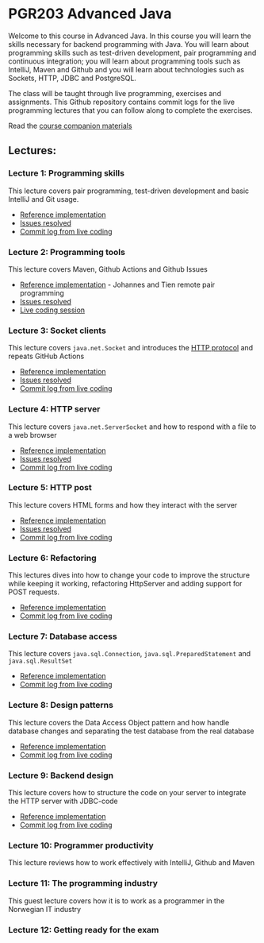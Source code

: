 # PGR203 Advanced Java

Welcome to this course in Advanced Java. In this course you will learn the skills necessary for backend programming with Java. You will learn about programming skills such as test-driven development, pair programming and continuous integration; you will learn about programming tools such as IntelliJ, Maven and Github and you will learn about technologies such as Sockets, HTTP, JDBC and PostgreSQL.

The class will be taught through live programming, exercises and assignments. This Github repository contains commit logs for the live programming lectures that you can follow along to complete the exercises.

Read the [course companion materials](ADVANCED_JAVA.md)

## Lectures:

### Lecture 1: Programming skills

This lecture covers pair programming, test-driven development and basic IntelliJ and Git usage.

* [Reference implementation](https://github.com/kristiania-pgr203-2021/pgr203-lectures/commits/reference/01) 
* [Issues resolved](https://github.com/kristiania-pgr203-2021/pgr203-lectures/milestone/1)
* [Commit log from live coding](https://github.com/kristiania-pgr203-2021/pgr203-lectures/commits/lectures/01)

### Lecture 2: Programming tools

This lecture covers Maven, Github Actions and Github Issues

* [Reference implementation](https://github.com/kristiania-pgr203-2021/pgr203-forelesning-2-reference) - Johannes and Tien remote pair programming
* [Issues resolved](https://github.com/kristiania-pgr203-2021/pgr203-lectures/milestone/2)
* [Live coding session](https://github.com/kristiania-pgr203-2021/pgr203-2021-forelesning-2)

### Lecture 3: Socket clients

This lecture covers `java.net.Socket` and introduces the [HTTP protocol](https://www.rfc-editor.org/rfc/rfc7230.html) and repeats GitHub Actions

* [Reference implementation](https://github.com/kristiania-pgr203-2021/pgr203-lectures/tree/reference/03) 
* [Issues resolved](https://github.com/kristiania-pgr203-2021/pgr203-lectures/milestone/3)
* [Commit log from live coding](https://github.com/kristiania-pgr203-2021/pgr203-http-client/commits/master)


### Lecture 4: HTTP server

This lecture covers `java.net.ServerSocket` and how to respond with a file to a web browser

* [Reference implementation](https://github.com/kristiania-pgr203-2021/pgr203-lectures/commits/reference/04) 
* [Issues resolved](https://github.com/kristiania-pgr203-2021/pgr203-lectures/milestone/4)
* [Commit log from live coding](https://github.com/kristiania-pgr203-2021/pgr203-lectures/commits/lecture/04)


### Lecture 5: HTTP post

This lecture covers HTML forms and how they interact with the server

* [Reference implementation](https://github.com/kristiania-pgr203-2021/pgr203-lectures/commits/reference/05) 
* [Issues resolved](https://github.com/kristiania-pgr203-2021/pgr203-lectures/milestone/5)
* [Commit log from live coding](https://github.com/kristiania-pgr203-2021/pgr203-lectures/commits/lecture/05)


### Lecture 6: Refactoring

This lectures dives into how to change your code to improve the structure while keeping it working, refactoring HttpServer and adding support for POST requests.

* [Reference implementation](https://github.com/kristiania-pgr203-2021/pgr203-lectures/commits/reference/06) 
* [Commit log from live coding](https://github.com/kristiania-pgr203-2021/pgr203-lectures/commits/lecture/06)


### Lecture 7: Database access

This lecture covers `java.sql.Connection`, `java.sql.PreparedStatement` and `java.sql.ResultSet`

* [Reference implementation](https://github.com/kristiania-pgr203-2021/pgr203-lectures/commits/reference/07) 
* [Commit log from live coding](https://github.com/kristiania-pgr203-2021/pgr203-lectures/commits/lecture/07)

### Lecture 8: Design patterns

This lecture covers the Data Access Object pattern and how handle database changes and separating the test database from the real database

* [Reference implementation](https://github.com/kristiania-pgr203-2021/pgr203-lectures/commits/reference/08) 
* [Commit log from live coding](https://github.com/kristiania-pgr203-2021/pgr203-lectures/commits/lecture/08)

### Lecture 9: Backend design

This lecture covers how to structure the code on your server to integrate the HTTP server with JDBC-code

* [Reference implementation](https://github.com/kristiania-pgr203-2021/pgr203-lectures/commits/reference/09) 
* [Commit log from live coding](https://github.com/kristiania-pgr203-2021/pgr203-lectures/commits/lecture/09)

### Lecture 10: Programmer productivity

This lecture reviews how to work effectively with IntelliJ, Github and Maven

### Lecture 11: The programming industry

This guest lecture covers how it is to work as a programmer in the Norwegian IT industry

### Lecture 12: Getting ready for the exam





